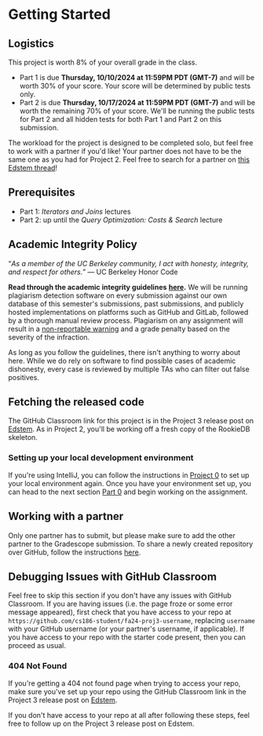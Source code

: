 # Getting Started

## Logistics

This project is worth 8% of your overall grade in the class.

* Part 1 is due **Thursday, 10/10/2024 at 11:59PM PDT (GMT-7)** and will be worth 30% of your score. Your score will be determined by public tests only.
* Part 2 is due **Thursday, 10/17/2024 at 11:59PM PDT (GMT-7)** and will be worth the remaining 70% of your score. We'll be running the public tests for Part 2 and all hidden tests for both Part 1 and Part 2 on this submission.

The workload for the project is designed to be completed solo, but feel free to work with a partner if you'd like! Your partner does not have to be the same one as you had for Project 2. Feel free to search for a partner on [this Edstem thread](https://edstem.org/us/courses/62108/discussion/5189302)!

## Prerequisites

- Part 1: _Iterators and Joins_ lectures
- Part 2: up until the _Query Optimization: Costs & Search_ lecture

## Academic Integrity Policy

“_As a member of the UC Berkeley community, I act with honesty, integrity, and respect for others._” — UC Berkeley Honor Code

**Read through the academic integrity guidelines** [**here**](https://cs186berkeley.net/integrityguidelines/)**.** We will be running plagiarism detection software on every submission against our own database of this semester's submissions, past submissions, and publicly hosted implementations on platforms such as GitHub and GitLab, followed by a thorough manual review process. Plagiarism on any assignment will result in a [non-reportable warning](https://conduct.berkeley.edu/wp-content/uploads/2024/01/Academic-Misconduct-Resource-Sheet-for-Students-UPDATED.pdf) and a grade penalty based on the severity of the infraction.

As long as you follow the guidelines, there isn't anything to worry about here. While we do rely on software to find possible cases of academic dishonesty, every case is reviewed by multiple TAs who can filter out false positives.

## Fetching the released code

The GitHub Classroom link for this project is in the Project 3 release post on [Edstem](https://edstem.org/us/courses/62108/discussion/). As in Project 2, you'll be working off a fresh copy of the RookieDB skeleton.

### Setting up your local development environment

If you're using IntelliJ, you can follow the instructions in [Project 0](../proj0/getting-started.md#setting-up-your-local-development-environment) to set up your local environment again. Once you have your environment set up, you can head to the next section [Part 0](skeleton-code.md) and begin working on the assignment.

## Working with a partner

Only one partner has to submit, but please make sure to add the other partner to the Gradescope submission. To share a newly created repository over GitHub, follow the instructions [here](../../common/adding-a-partner-on-github.md).

## Debugging Issues with GitHub Classroom

Feel free to skip this section if you don't have any issues with GitHub Classroom. If you are having issues \(i.e. the page froze or some error message appeared\), first check that you have access to your repo at `https://github.com/cs186-student/fa24-proj3-username`, replacing `username` with your GitHub username (or your partner's username, if applicable). If you have access to your repo with the starter code present, then you can proceed as usual.  

### 404 Not Found

If you're getting a 404 not found page when trying to access your repo, make sure you've set up your repo using the GitHub Classroom link in the Project 3 release post on [Edstem](https://edstem.org/us/courses/62108/discussion/).

If you don't have access to your repo at all after following these steps, feel free to follow up on the Project 3 release post on Edstem.

